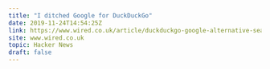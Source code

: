 ```yaml
---
title: "I ditched Google for DuckDuckGo"
date: 2019-11-24T14:54:25Z
link: https://www.wired.co.uk/article/duckduckgo-google-alternative-search-privacy?utm_medium=RSS&utm_source=hune
site: www.wired.co.uk
topic: Hacker News
draft: false
---
```

